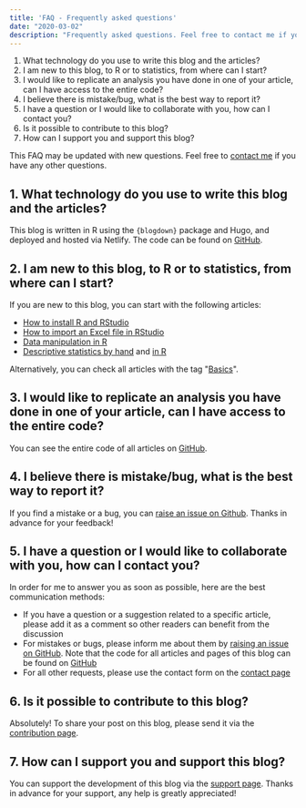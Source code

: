 ```yaml
---
title: 'FAQ - Frequently asked questions'
date: "2020-03-02"
description: "Frequently asked questions. Feel free to contact me if you have any other questions."
---
```


1. What technology do you use to write this blog and the articles?
1. I am new to this blog, to R or to statistics, from where can I start?
1. I would like to replicate an analysis you have done in one of your article, can I have access to the entire code?
1. I believe there is mistake/bug, what is the best way to report it?
1. I have a question or I would like to collaborate with you, how can I contact you?
1. Is it possible to contribute to this blog?
1. How can I support you and support this blog?

This FAQ may be updated with new questions. Feel free to [contact me](/contact/) if you have any other questions.

## 1. What technology do you use to write this blog and the articles?

This blog is written in R using the `{blogdown}` package and Hugo, and deployed and hosted via Netlify. The code can be found on [GitHub](https://github.com/AntoineSoetewey/statsandr).

## 2. I am new to this blog, to R or to statistics, from where can I start?

If you are new to this blog, you can start with the following articles:
 
* [How to install R and RStudio](/blog/how-to-install-r-and-rstudio/)
* [How to import an Excel file in RStudio](/blog/how-to-import-an-excel-file-in-rstudio/)
* [Data manipulation in R](/blog/data-manipulation-in-r/)
* [Descriptive statistics by hand](/blog/descriptive-statistics-by-hand/) and [in R](/blog/descriptive-statistics-in-r/)

Alternatively, you can check all articles with the tag "[Basics](/tags/basics/)".

## 3. I would like to replicate an analysis you have done in one of your article, can I have access to the entire code?

You can see the entire code of all articles on [GitHub](https://github.com/AntoineSoetewey/statsandr/tree/master/content/blog).

## 4. I believe there is mistake/bug, what is the best way to report it?

If you find a mistake or a bug, you can [raise an issue on Github](https://github.com/AntoineSoetewey/statsandr/issues). Thanks in advance for your feedback!

## 5. I have a question or I would like to collaborate with you, how can I contact you?

In order for me to answer you as soon as possible, here are the best communication methods:

* If you have a question or a suggestion related to a specific article, please add it as a comment so other readers can benefit from the discussion
* For mistakes or bugs, please inform me about them by [raising an issue on GitHub](https://github.com/AntoineSoetewey/statsandr/issues). Note that the code for all articles and pages of this blog can be found on [GitHub](https://github.com/AntoineSoetewey/statsandr/tree/master/content/blog)
* For all other requests, please use the contact form on the [contact page](/contact/)

## 6. Is it possible to contribute to this blog?

Absolutely! To share your post on this blog, please send it via the [contribution page](/contribute/).

## 7. How can I support you and support this blog?

You can support the development of this blog via the [support page](/support/). Thanks in advance for your support, any help is greatly appreciated!
